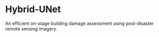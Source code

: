 # Hybrid-UNet
An efficient on-stage building damage assessment using post-disaster remote sensing imagery. 

